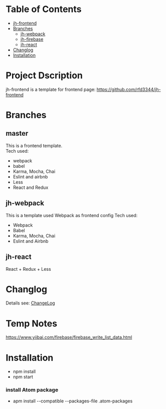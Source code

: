 

# Table of Contents #
<!-- START doctoc generated TOC please keep comment here to allow auto update -->
<!-- DON'T EDIT THIS SECTION, INSTEAD RE-RUN doctoc TO UPDATE -->


- [jh-frontend](#jh-frontend)
- [Branches](#branches)
  - [jh-webpack](#jh-webpack)
  - [jh-firebase](#jh-firebase)
  - [jh-react](#jh-react)
- [Changlog](#changlog)
- [Installation](#installation)

<!-- END doctoc generated TOC please keep comment here to allow auto update -->

# Project Dscription
jh-frontend is a template for frontend page:
https://github.com/rfd3344/jh-frontend



# Branches

## master
This is a frontend template. <br/>
Tech used:
- webpack
- babel
- Karma, Mocha, Chai
- Eslint and airbnb
- Less
- React and Redux

## jh-webpack
This is a template used Webpack as frontend config
Tech used:
- Webpack
- Babel
- Karma, Mocha, Chai
- Eslint and Airbnb


## jh-react
React + Redux + Less


# Changlog
Details see: [ChangeLog](./docs/ChangeLog.md#)


# Temp Notes
https://www.yiibai.com/firebase/firebase_write_list_data.html



# Installation
- npm install
- npm start

### install Atom package
- apm install --compatible --packages-file .atom-packages

